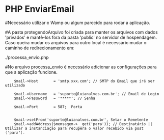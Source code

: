 # PHP EnviarEmail

#Necessário utilizar o Wamp ou algum parecido para rodar a aplicação.

#A pasta protegendoArquivo foi criada para manter os arquivos com dados 'privados' e mantê-los fora da pasta 'public' no servidor de hospendagem. Caso queira mudar os arquivos para outro local é necessário mudar o caminho de redirecionamento em:

./processa_envio.php


#No arquivo processa_envio é necessário adicionar as configurações para que a aplicação funcione.


        $mail->Host       = 'smtp.xxx.com'; // SMTP do Email que irá ser utilizado           
                                         
        $mail->Username   = 'suporte@luianalves.com.br'; // Email de Login                   
        $mail->Password   = '*****'; // Senha   
       
        $mail->Port       = 587;  Porta                                   

     
        $mail->setFrom('suporte@luianalves.com.br', Setar o Remetente
        $mail->addAddress($mensagem->__get('para')); // Destinatário || Utilizar a instanciação para recupera o valor recebido via post ('para').













